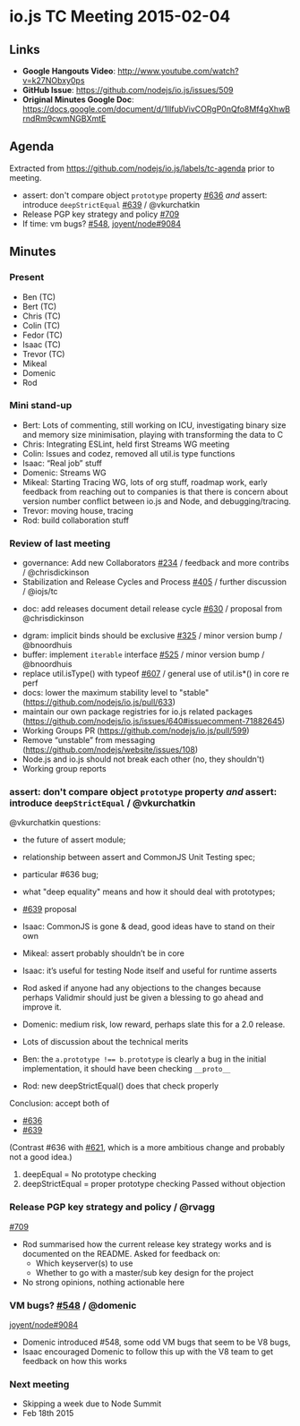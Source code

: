 # io.js TC Meeting 2015-02-04

## Links

* **Google Hangouts Video**: http://www.youtube.com/watch?v=k27NObxy0ps
* **GitHub Issue**: https://github.com/nodejs/io.js/issues/509
* **Original Minutes Google Doc**: https://docs.google.com/document/d/1IIfubVivCORgP0nQfo8Mf4gXhwBrndRm9cwmNGBXmtE

## Agenda

Extracted from https://github.com/nodejs/io.js/labels/tc-agenda prior to meeting.

* assert: don't compare object `prototype` property [#636](https://github.com/nodejs/io.js/pull/636) _and_  assert: introduce `deepStrictEqual` [#639](https://github.com/nodejs/io.js/pull/639) / @vkurchatkin
* Release PGP key strategy and policy [#709](https://github.com/nodejs/io.js/issues/709)
* If time: vm bugs? [#548](https://github.com/nodejs/io.js/issues/548), [joyent/node#9084](https://github.com/joyent/node/issues/9084)
## Minutes

### Present

* Ben (TC)
* Bert (TC)
* Chris (TC)
* Colin (TC)
* Fedor (TC)
* Isaac (TC)
* Trevor (TC)
* Mikeal
* Domenic
* Rod

### Mini stand-up

* Bert: Lots of commenting, still working on ICU, investigating binary size and memory size minimisation, playing with transforming the data to C
* Chris: Integrating ESLint, held first Streams WG meeting
* Colin: Issues and codez, removed all util.is type functions
* Isaac: “Real job” stuff
* Domenic: Streams WG
* Mikeal: Starting Tracing WG, lots of org stuff, roadmap work, early feedback from reaching out to companies is that there is concern about version number conflict between io.js and Node, and debugging/tracing.
* Trevor: moving house, tracing
* Rod: build collaboration stuff

### Review of last meeting

*  governance: Add new Collaborators [#234](https://github.com/nodejs/io.js/issues/234) / feedback and more contribs / @chrisdickinson
*  Stabilization and Release Cycles and Process [#405](https://github.com/nodejs/io.js/issues/405) / further discussion / @iojs/tc
  -  doc: add releases document detail release cycle [#630](https://github.com/nodejs/io.js/issues/630) / proposal from @chrisdickinson
*  dgram: implicit binds should be exclusive [#325](https://github.com/nodejs/io.js/issues/325) / minor version bump / @bnoordhuis
*  buffer: implement `iterable` interface [#525](https://github.com/nodejs/io.js/issues/525)  / minor version bump / @bnoordhuis
* replace util.isType() with typeof [#607](https://github.com/nodejs/io.js/issues/607) / general use of util.is*() in core re perf
* docs: lower the maximum stability level to "stable" (https://github.com/nodejs/io.js/pull/633)
* maintain our own package registries for io.js related packages (https://github.com/nodejs/io.js/issues/640#issuecomment-71882645)
* Working Groups PR (https://github.com/nodejs/io.js/pull/599)
* Remove “unstable” from messaging (https://github.com/nodejs/website/issues/108)
* Node.js and io.js should not break each other (no, they shouldn't)
* Working group reports

### assert: don't compare object `prototype` property _and_  assert: introduce `deepStrictEqual` / @vkurchatkin
@vkurchatkin questions:

* the future of assert module;
* relationship between assert and CommonJS Unit Testing spec;
* particular #636 bug;
* what "deep equality" means and how it should deal with prototypes;
* [#639](https://github.com/nodejs/io.js/pull/639) proposal

* Isaac: CommonJS is gone & dead, good ideas have to stand on their own
* Mikeal: assert probably shouldn’t be in core
* Isaac: it’s useful for testing Node itself and useful for runtime asserts
* Rod asked if anyone had any objections to the changes because perhaps Validmir should just be given a blessing to go ahead and improve it.
* Domenic: medium risk, low reward, perhaps slate this for a 2.0 release.
* Lots of discussion about the technical merits
* Ben: the `a.prototype !== b.prototype` is clearly a bug in the initial implementation, it should have been checking `__proto__`
* Rod: new deepStrictEqual() does that check properly

Conclusion: accept both of

- [#636](https://github.com/nodejs/io.js/pull/636)
- [#639](https://github.com/nodejs/io.js/pull/639)

(Contrast #636 with [#621](https://github.com/nodejs/io.js/pull/621), which is a more ambitious change and probably not a good idea.)

1. deepEqual = No prototype checking
2. deepStrictEqual = proper prototype checking
Passed without objection

### Release PGP key strategy and policy / @rvagg

[#709](https://github.com/nodejs/io.js/issues/709)

* Rod summarised how the current release key strategy works and is documented on the README. Asked for feedback on:
  - Which keyserver(s) to use
  - Whether to go with a master/sub key design for the project
* No strong opinions, nothing actionable here

### VM bugs? [#548](https://github.com/nodejs/io.js/issues/548) / @domenic

[joyent/node#9084](https://github.com/joyent/node/issues/9084)

* Domenic introduced #548, some odd VM bugs that seem to be V8 bugs,
* Isaac encouraged Domenic to follow this up with the V8 team to get feedback on how this works

### Next meeting

* Skipping a week due to Node Summit
* Feb 18th 2015
